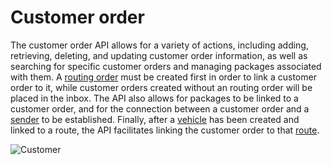 # Customer order

The customer order API allows for a variety of actions, including adding, retrieving, deleting, and updating customer order information, as well as searching for specific customer orders and managing packages associated with them. A [routing order](order.md) must be created first in order to link a customer order to it, while customer orders created without an routing order will be placed in the inbox. The API also allows for packages to be linked to a customer order, and for the connection between a customer order and a [sender](sender.md) to be established. Finally, after a [vehicle](vehicle.md) has been created and linked to a route, the API facilitates linking the customer order to that [route](route.md).

![Customer](../flowchart_customer.jpg)
